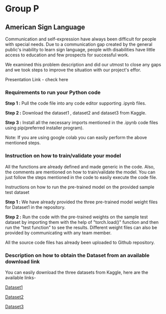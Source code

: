 # Group P
## **American Sign Language**

Communication and self-expression have always been difficult for people with special needs. Due to a communication gap created by the general public's inability to learn sign language, people with disabilities have little access to education and few prospects for successful work.

We examined this problem description and did our utmost to close any gaps and we took steps to improve the situation with our project's effor.

Presentation Link - check here


### **Requirements to run your Python code** 
**Step 1 :** Pull the code file into any code editor supporting .ipynb files.

**Step 2 :** Download the dataset1 , dataset2 and dataset3 from Kaggle.

**Step 3 :** Install all the necessary imports mentioned in the .ipynb code files using pip(preferred installer program).

Note: If you are using google colab you can easily perform the above mentioned steps.

### **Instruction on how to train/validate your model**
All the functions are already defined and made generic in the code. Also, the comments are mentioned on how to train/validate the model. You can just follow the steps mentioned in the code to easily execute the code file.

Instructions on how to run the pre-trained model on the provided sample test dataset

**Step 1 :** We have already provided the three pre-trained model weight files for Dataset1 in the repository.

**Step 2 :** Run the code with the pre-trained weights on the sample test dataset by importing them with the help of "torch.load()" function and then run the "test function" to see the results. Different weight files can also be provided by communicating with any team member. 


All the source code files has already been uploaded to Github repository.

### **Description on how to obtain the Dataset from an available download link**
You can easily download the three datasets from Kaggle, here are the available links-

[Dataset1](https://www.kaggle.com/datasets/grassknoted/asl-alphabet)

[Dataset2](https://www.kaggle.com/datasets/ayuraj/asl-dataset)

[Dataset3](https://www.kaggle.com/datasets/ayuraj/american-sign-language-dataset)

